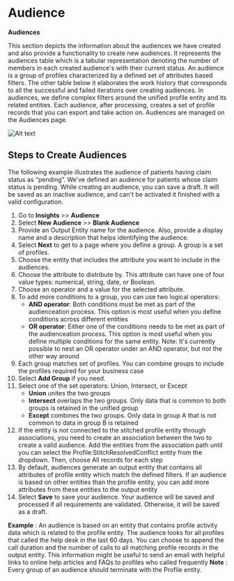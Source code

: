 # Audience

**Audiences**

This section depicts the information about the audiences we have created and also provide a functionality to create new audiences. It represents the audiences table which is a tabular representation denoting the number of members in each created audience's  with their current status. An audience is a group of profiles characterized by a defined set of attributes based filters. The other table below it elaborates the work history that corresponds to all the successful and failed iterations over creating audiences. In audiences, we define complex filters around the unified profile entity and its related entities. Each audience, after processing, creates a set of profile records that you can export and take action on. Audiences are managed on the Audiences page.

![Alt text](https://github.com/skypointcloud/platform/blob/master/docs/doc_snippets/audiences.jpg?raw=true)

## Steps to Create Audiences
The following example illustrates the audience of patients having claim status as “pending”. We've defined an audience for patients whose claim status is pending. While creating an audience, you can save a draft. It will be saved as an inactive audience, and can't be activated it finished with a valid configuration.

1. Go to **Insights** >> **Audience**
2. Select **New Audience** >> **Blank Audience**
3. Provide an Output Entity name for the audience. Also, provide a display name and a description that helps identifying the audience.
4. Select **Next** to get to a page where you define a group. A group is a set of profiles.
5. Choose the entity that includes the attribute you want to include in the audiences.
6. Choose the attribute to distribute by. This attribute can have one of four value types: numerical, string, date, or Boolean.
7. Choose an operator and a value for the selected attribute.
8. To add more conditions to a group, you can use two logical operators:
    - **AND operator**: Both conditions must be met as part of the audienceation process. This option is most useful when you define conditions across different entities
    - **OR operator**: Either one of the conditions needs to be met as part of the audienceation process. This option is most useful when you define multiple conditions for the same entity.
    Note: It's currently possible to nest an OR operator under an AND operator, but not the other way around
9. Each group matches set of profiles. You can combine groups to include the profiles required for your business case
10. Select **Add Group** if you need.
11. Select one of the set operators: Union, Intersect, or Except
    - **Union** unites the two groups
    - **Intersect** overlaps the two groups. Only data that is common to both groups is retained in the unified group
    - **Except** combines the two groups. Only data in group A that is not common to data in group B is retained
12. If the entity is not connected to the stitched profile entity through associations, you need to create an association between the two to create a valid audience. Add the entities from the association path until you can select the Profile:StitchResolvedConflict entity from the dropdown. Then, choose All records for each step
13. By default, audiences generate an output entity that contains all attributes of profile entity which match the defined filters. If an audience is based on other entities than the profile entity, you can add more attributes from these entities to the output entity
14. Select **Save** to save your audience. Your audience will be saved and processed if all requirements are validated. Otherwise, it will be saved as a draft.

**Example** : An audience is based on an entity that contains profile activity data which is related to the profile entity. The audience looks for all profiles that called the help desk in the last 60 days. You can choose to append the call duration and the number of calls to all matching profile records in the output entity. This information might be useful to send an email with helpful links to online help articles and FAQs to profiles who called frequently
**Note** : Every group of an audience should terminate with the Profile entity.
